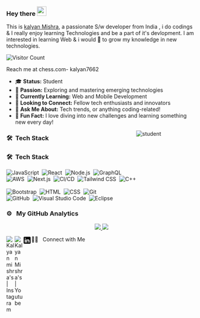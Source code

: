 ### Hey there <img src="https://media.giphy.com/media/hvRJCLFzcasrR4ia7z/giphy.gif" width="25px" height="25px">

This is [kalyan Mishra](https://github.com/thekalyan001/), a passionate S/w developer from India , i do codings & I really enjoy learning Technologies and be a part of it's devlopment. I am interested in learning Web & i would 💖 to grow my knowledge in new technologies. 

![Visitor Count](https://profile-counter.glitch.me/thekalyan001/count.svg)

Reach me at chess.com- kalyan7662
<!--
**thekalyan001/thekalyan001** is a ✨ _special_ ✨ repository because its `README.md` (this file) appears on your GitHub profile.

Here are some ideas to get you started:
-->

 <!--<img alt="winter" src="https://emojipedia-us.s3.amazonaws.com/source/skype/289/cloud-with-snow_1f328-fe0f.png" width="150" height="150" align="right"/> -->


- 🎓 **Status:** Student
- 🚀 **Passion:** Exploring and mastering emerging technologies
- 🌱 **Currently Learning:** Web and Mobile Development
- 🤝 **Looking to Connect:** Fellow tech enthusiasts and innovators
- 💬 **Ask Me About:** Tech trends, or anything coding-related!
- 🎉 **Fun Fact:** I love diving into new challenges and learning something new every day!

<!-- <img alt="Night Coding" src="https://media.giphy.com/media/pIU9Pr4vW9RUtaE5xd/giphy.gif" width="320" height="180" align="right"/>
 -->
 <img alt="student" src="https://emojipedia-us.s3.amazonaws.com/source/skype/289/blossom_1f33c.png" width="160" height="160" align="right"/>

### 🛠 &nbsp;Tech Stack

### 🛠 &nbsp;Tech Stack

![JavaScript](https://img.shields.io/badge/-JavaScript-05122A?style=flat&logo=javascript)&nbsp;
![React](https://img.shields.io/badge/-React-05122A?style=flat&logo=react)&nbsp;
![Node.js](https://img.shields.io/badge/-Node.js-05122A?style=flat&logo=node.js)&nbsp; 
![GraphQL](https://img.shields.io/badge/-GraphQL-05122A?style=flat&logo=graphql)&nbsp;\
![AWS](https://img.shields.io/badge/-AWS-05122A?style=flat&logo=amazonaws)&nbsp;
![Next.js](https://img.shields.io/badge/-Next.js-05122A?style=flat&logo=nextdotjs)&nbsp;
![CI/CD](https://img.shields.io/badge/-CI%2FCD-05122A?style=flat&logo=gitlab)&nbsp;
![Tailwind CSS](https://img.shields.io/badge/-Tailwind%20CSS-05122A?style=flat&logo=tailwind-css)&nbsp;
![C++](https://img.shields.io/badge/-C++-05122A?style=flat&logo=C%2B%2B&logoColor=00599C)&nbsp;\
![Bootstrap](https://img.shields.io/badge/-Bootstrap-05122A?style=flat&logo=bootstrap&logoColor=563D7C)&nbsp;
![HTML](https://img.shields.io/badge/-HTML-05122A?style=flat&logo=HTML5)&nbsp;
![CSS](https://img.shields.io/badge/-CSS-05122A?style=flat&logo=CSS3&logoColor=1572B6)&nbsp;
![Git](https://img.shields.io/badge/-Git-05122A?style=flat&logo=git)&nbsp;\
![GitHub](https://img.shields.io/badge/-GitHub-05122A?style=flat&logo=github)&nbsp;
![Visual Studio Code](https://img.shields.io/badge/-Visual%20Studio%20Code-05122A?style=flat&logo=visual-studio-code&logoColor=007ACC)&nbsp;
![Eclipse](https://img.shields.io/badge/-Eclipse-05122A?style=flat&logo=eclipse-ide&logoColor=2C2255)&nbsp;

 
<!--  github stat shower 
<p align="center"> <img src="https://github-readme-stats.vercel.app/api?username=thekalyan001&show_icons=true&theme=gotham" alt="kalyan mishra" />
-->
  
### ⚙️ &nbsp; My GitHub Analytics

<p align="center">
<a href="https://github.com/thekalyan001">
  <img height="180em" src="https://github-readme-stats.vercel.app/api?username=thekalyan001&show_icons=true&theme=gotham"/>
  <img height="180em" src="https://github-readme-stats-eight-theta.vercel.app/api/top-langs/?username=thekalyan001&layout=compact&langs_count=8&theme=algolia"/>
</a>
</p>
<!--  
[![Kalyan's Contribution graph](https://activity-graph.herokuapp.com/graph?username=thekalyan001&theme=react-dark)](https://github.com/thekalyan001/github-readme-activity-graph)
-->
 🤝🏻 &nbsp; Connect with Me
<a href="https://www.instagram.com/thekalyan001">
  <img align="left" alt="Kalyan mishra's | Instagram" width="22px" src="https://github.com/simple-icons/simple-icons/blob/develop/icons/instagram.svg" />
</a>
<a href="https://cutt.ly/KalyanChannel">
  <img align="left"  alt="Kalyan Mishra's | Youtube" width="22px" src="https://github.com/simple-icons/simple-icons/blob/develop/icons/youtube.svg" />
</a>
<a href="https://in.linkedin.com/in/kalyan-mishra-b79982178?/">
  <img align="left" alt="Kalyan's LinkedIN" width="22px" src="https://github.com/simple-icons/simple-icons/blob/develop/icons/linkedin.svg" />
</a>

